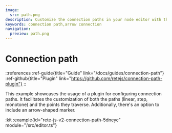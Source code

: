 ```yaml
---
image:
  src: path.png
description: Customize the connection paths in your node editor with this example. The plugin allows you to configure both the paths (linear, step, monotone) and the points they traverse. Additionally, there's an option to include an arrow-shaped marker
keywords: connection path,arrow connection
navigation:
  preview: path.png
---
```


# Connection path

::references
:ref-guide{title="Guide" link="/docs/guides/connection-path"}
:ref-github{title="Plugin" link="https://github.com/retejs/connection-path-plugin"}
::

This example showcases the usage of a plugin for configuring connection paths. It facilitates the customization of both the paths (linear, step, monotone) and the points they traverse. Additionally, there's an option to include an arrow-shaped marker.

:kit
:example{id="rete-js-v2-connection-path-5dneyc" module="/src/editor.ts"}
